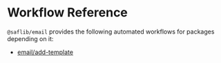 # Workflow Reference

`@saflib/email` provides the following automated workflows for packages depending on it:

- [email/add-template](./add-template.md)
